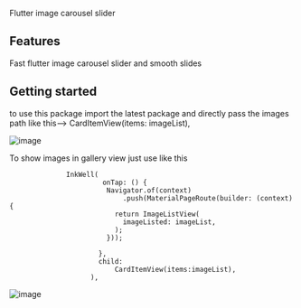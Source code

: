 
Flutter image carousel slider 

## Features

Fast flutter image carousel slider and smooth slides 

## Getting started

to use this package import the latest package and directly pass the images path 
like this-->
  CardItemView(items: imageList),

  ![image](https://github.com/naveenpardeep/flutter_image_slider/assets/42085829/376bfff5-c54f-4b96-8f77-2ec02599b9c8)

To show images in gallery view just use like this 
                 
                  
                  InkWell(
                           onTap: () {
                            Navigator.of(context)
                                .push(MaterialPageRoute(builder: (context) {
                              return ImageListView(
                                imageListed: imageList,
                              );
                            }));
                           
                          },
                          child:
                              CardItemView(items:imageList),
                        ),

![image](https://github.com/naveenpardeep/flutter_image_slider/assets/42085829/dcd4093a-95da-484c-89f8-757a65dd37f4)
